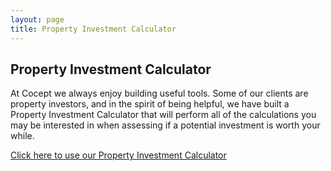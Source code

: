 ```yaml
---
layout: page
title: Property Investment Calculator
---
```


<h2>Property Investment Calculator</h2>

<p>At Cocept we always enjoy building useful tools. Some of our clients are property investors, and in the spirit of being helpful, we have built a Property Investment Calculator that will perform all of the calculations you may be interested in when assessing if a potential investment is worth your while.</p>

<p><a href="http://propertyinvestmentcalculator.com" class="btn btn-primary">Click here to use our Property Investment Calculator</p>

